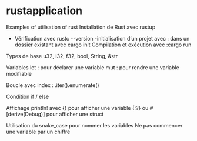 # rustapplication
Examples of  utilisation of rust
Installation de Rust avec rustup
- Vérification avec rustc --version
-initialisation d’un projet avec :
 dans un dossier existant avec cargo init
Compilation et exécution avec :cargo run

Types de base
u32, i32, f32, bool, String, &str

Variables
let : pour déclarer une variable
mut : pour rendre une variable modifiable

Boucle avec index : .iter().enumerate()

Condition if / else

Affichage
println! avec {} pour afficher une variable
{:?} ou #[derive(Debug)] pour afficher une struct

Utilisation du snake_case pour nommer les variables
Ne pas commencer une variable par un chiffre

